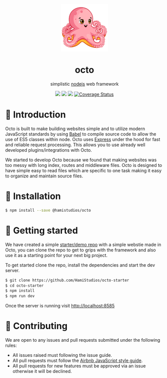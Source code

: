 <p align="center">
  <img src="logo.png">
</p>

<h1 align="center">octo</h1>
<p align="center">simplistic <a href="https://nodejs.org">nodejs</a> web framework</p>

<p align="center">
  <a href="https://www.npmjs.com/package/@hamistudios/octo"><img src="https://img.shields.io/npm/v/@hamistudios/octo.svg"></a>
  <a href="https://github.com/hamistudios/octo/blob/master/LICENSE.md"><img src="https://img.shields.io/github/license/hamistudios/octo.svg"></a>
  <a href="https://travis-ci.org/HamiStudios/octo"><img src="https://travis-ci.org/HamiStudios/octo.svg?branch=master"></a>
  <a href='https://coveralls.io/github/HamiStudios/octo?branch=beta'><img src='https://coveralls.io/repos/github/HamiStudios/octo/badge.svg?branch=beta' alt='Coverage Status' /></a>
</p>

# :loudspeaker: Introduction

Octo is built to make building websites simple and to utilize modern JavaScript standards by using [Babel](https://github.com/babel/babel)
to compile source code to allow the use of ES5 classes within node. Octo uses [Express](https://github.com/expressjs/express) under the 
hood for fast and reliable request processing. This allows you to use already well developed plugins/integrations with Octo.

We started to develop Octo because we found that making websites was too messy with long index, routes and middleware files. Octo is 
designed to have simple easy to read files which are specific to one task making it easy to organize and maintain source files.

# :satellite: Installation

```bash
$ npm install --save @hamistudios/octo
```

# :rocket: Getting started

We have created a simple [starter/demo repo](https://github.com/HamiStudios/octo-starter) with a simple webstie made in Octo, you can clone the repo to get to grips with 
the framework and also use it as a starting point for your next big project.

To get started clone the repo, install the dependencies and start the dev server.
```bash
$ git clone https://github.com/HamiStudios/octo-starter
$ cd octo-starter
$ npm install
$ npm run dev
```
Once the server is running visit [http://localhost:8585](http://localhost:8585)

# :pencil: Contributing

We are open to any issues and pull requests submitted under the following rules:
- All issues raised must following the issue guide.
- All pull requests must follow the [Airbnb JavaScript style guide](https://github.com/airbnb/javascript).
- All pull requests for new features must be approved via an issue otherwise it will be declined.
